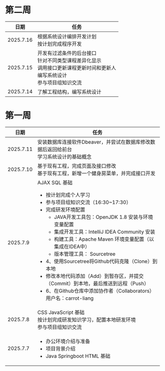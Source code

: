 # 第二周

| 日期       | 任务                     |  
|------------|-----------------------------|  
| 2025.7.16      | 根据系统设计编排开发计划<br>按计划完成程序开发      |  
| 2025.7.15      | 开发有过滤条件的后台接口<br>针对不同类型课程差异化显示<br>调用接口更新课程更新时间和更新人<br>编写系统设计<br>参与项目组知识交流      |  
| 2025.7.14      | 了解工程结构，编写系统设计      |  


# 第一周

| 日期       | 任务                     |  
|------------|-----------------------------|  
| 2025.7.11       | 安装数据库连接软件Dbeaver，并尝试在数据库修改数据后返回给前台 <br>学习系统设计的基础概念 |  
| 2025.7.10      | 基于现有工程，完成页面及接口修改<br>基于现有工程，新增一个健身房菜单，并完成接口开发      |  
| 2025.7.9      | AJAX SQL 基础 <br><ul><li>按计划完成个人学习</li> <li>参与项目组知识交流（16:30~17:30） </li><li>完成研发环境配置<ul><li>JAVA开发工具包：OpenJDK 1.8 安装与环境变量配置</li><li>集成开发工具：IntelliJ IDEA Community 安装</li><li>构建工具：Apache Maven 环境变量配置（以集成在IDEA中）</li><li>版本管理工具： Sourcetree</li></ul></li><li>4、使用Sourcetree将Github代码克隆（Clone）到本地</li><li>修改本地代码添加（Add）到暂存区，并提交（Commit）到本地，最后推送到远程（Push）</li><li>6、在Github仓库中添加协作者（Collaborators）用户名：carrot-liang</li> </ul>     |  
| 2025.7.8      | CSS JavaScript 基础<br>按计划完成研发知识学习，配置本地研发环境<br>参与项目组知识交流 |  
| 2025.7.7      |   <ul><li>办公环境介绍与准备</li><li>项目背景介绍</li><li>Java Springboot HTML 基础</li></ul>   |  

